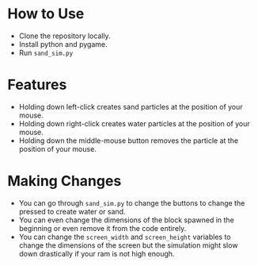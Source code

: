 # How to Use

- Clone the repository locally.
- Install python and pygame.
- Run `sand_sim.py`

# Features

- Holding down left-click creates sand particles at the position of your mouse.
- Holding down right-click creates water particles at the position of your mouse.
- Holding down the middle-mouse button removes the particle at the position of your mouse.

# Making Changes

- You can go through `sand_sim.py` to change the buttons to change the pressed to create water or sand.
- You can even change the dimensions of the block spawned in the beginning or even remove it from the code entirely.
- You can change the `screen_width` and `screen_height` variables to change the dimensions of the screen but the simulation might slow down drastically if your ram is not high enough.